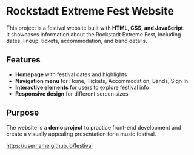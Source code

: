 # Rockstadt Extreme Fest Website

This project is a festival website built with **HTML, CSS, and JavaScript**.  
It showcases information about the Rockstadt Extreme Fest, including dates, lineup, tickets, accommodation, and band details.

## Features

- **Homepage** with festival dates and highlights
- **Navigation menu** for Home, Tickets, Accommodation, Bands, Sign In
- **Interactive elements** for users to explore festival info
- **Responsive design** for different screen sizes

## Purpose

The website is a **demo project** to practice front-end development and create a visually appealing presentation for a music festival.

https://username.github.io/festival
